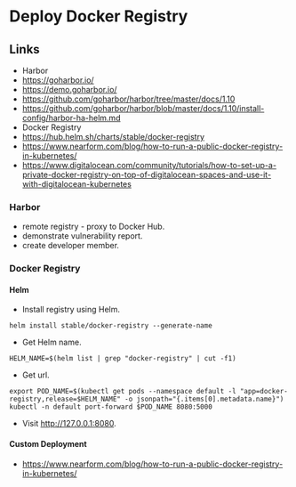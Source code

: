 # Deploy Docker Registry

## Links

* Harbor
 * https://goharbor.io/
 * https://demo.goharbor.io/
 * https://github.com/goharbor/harbor/tree/master/docs/1.10
 * https://github.com/goharbor/harbor/blob/master/docs/1.10/install-config/harbor-ha-helm.md
* Docker Registry
 * https://hub.helm.sh/charts/stable/docker-registry
 * https://www.nearform.com/blog/how-to-run-a-public-docker-registry-in-kubernetes/
 * https://www.digitalocean.com/community/tutorials/how-to-set-up-a-private-docker-registry-on-top-of-digitalocean-spaces-and-use-it-with-digitalocean-kubernetes

### Harbor

* remote registry - proxy to Docker Hub.
* demonstrate vulnerability report.
* create developer member.

### Docker Registry

#### Helm

* Install registry using Helm.

```
helm install stable/docker-registry --generate-name
```

* Get Helm name.

```
HELM_NAME=$(helm list | grep "docker-registry" | cut -f1)
```

* Get url.

```
export POD_NAME=$(kubectl get pods --namespace default -l "app=docker-registry,release=$HELM_NAME" -o jsonpath="{.items[0].metadata.name}")
kubectl -n default port-forward $POD_NAME 8080:5000
```

* Visit http://127.0.0.1:8080.

#### Custom Deployment

* https://www.nearform.com/blog/how-to-run-a-public-docker-registry-in-kubernetes/

